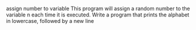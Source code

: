 assign number to variable
This program will assign a random number to the variable n each time it is executed.
Write a program that prints the alphabet in lowercase, followed by a new line
